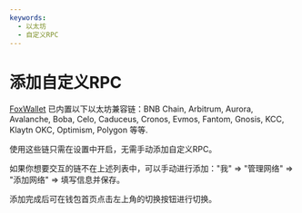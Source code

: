 ```yaml
---
keywords:
  - 以太坊
  - 自定义RPC
---
```


# 添加自定义RPC
[FoxWallet](https://foxwallet.com) 已内置以下以太坊兼容链：BNB Chain, Arbitrum, Aurora, Avalanche, Boba, Celo, Caduceus, Cronos, Evmos, Fantom, Gnosis, KCC, Klaytn OKC, Optimism, Polygon 等等. 

使用这些链只需在设置中开启，无需手动添加自定义RPC。

如果你想要交互的链不在上述列表中，可以手动进行添加："我" => "管理网络" => "添加网络" => 填写信息并保存。

添加完成后可在钱包首页点击左上角的切换按钮进行切换。